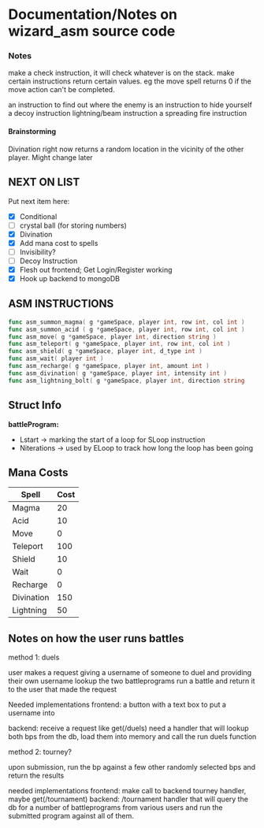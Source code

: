 # Documentation/Notes on wizard_asm source code

### Notes

make a check instruction, it will check whatever is on the stack. make certain instructions return certain values. eg the move spell returns 0 if the move action can't be completed.

an instruction to find out where the enemy is
an instruction to hide yourself
a decoy instruction 
lightning/beam instruction
a spreading fire instruction


#### Brainstorming

Divination right now returns a random location in the vicinity of the other player. Might change later

## NEXT ON LIST

Put next item here:
- [x] Conditional
- [ ] crystal ball (for storing numbers)
- [x] Divination
- [x] Add mana cost to spells 
- [ ] Invisibility?
- [ ] Decoy Instruction
- [x] Flesh out frontend; Get Login/Register working
- [x] Hook up backend to mongoDB

## ASM INSTRUCTIONS

```go
func asm_summon_magma( g *gameSpace, player int, row int, col int ) 
func asm_summon_acid ( g *gameSpace, player int, row int, col int ) 
func asm_move( g *gameSpace, player int, direction string ) 
func asm_teleport( g *gameSpace, player int, row int, col int ) 
func asm_shield( g *gameSpace, player int, d_type int ) 
func asm_wait( player int ) 
func asm_recharge( g *gameSpace, player int, amount int ) 
func asm_divination( g *gameSpace, player int, intensity int ) 
func asm_lightning_bolt( g *gameSpace, player int, direction string
```

## Struct Info


__battleProgram:__
* Lstart -> marking the start of a loop for SLoop instruction
* Niterations -> used by ELoop to track how long the loop has been going


## Mana Costs

| Spell | Cost |
| - | - |
| Magma | 20   |
| Acid   | 10   |
| Move  |  0  |
| Teleport   | 100  |
| Shield   | 10   |
| Wait   |  0  |
| Recharge | 0 | 
| Divination | 150
| Lightning | 50



## Notes on how the user runs battles


method 1: duels

user makes a request giving a username of someone to duel and providing their own username
lookup the two battleprograms run a battle and return it to the user that made the request

Needed implementations
frontend: a button with a text box to put a username into

backend: receive a request like get(/duels)
need a handler that will lookup both bps from the db, load them into memory and call the run duels function



method 2: tourney?

upon submission, run the bp against a few other randomly selected bps and return the results

needed implementations
frontend: make call to backend tourney handler, maybe get(/tournament)
backend: /tournament handler that will query the db for a number of battleprograms from various users and run the submitted program against all of them.
